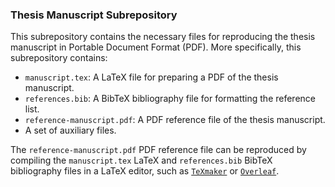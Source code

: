 ### Thesis Manuscript Subrepository
This subrepository contains the necessary files for reproducing the thesis manuscript in Portable Document Format (PDF). More specifically, this subrepository contains: 

* `manuscript.tex`: A LaTeX file for preparing a PDF of the thesis manuscript. 
* `references.bib`: A BibTeX bibliography file for formatting the reference list.   
* `reference-manuscript.pdf`: A PDF reference file of the thesis manuscript. 
* A set of auxiliary files. 

The `reference-manuscript.pdf` PDF reference file can be reproduced by compiling the `manuscript.tex` LaTeX and `references.bib` BibTeX bibliography files in a LaTeX editor, such as [`TeXmaker`](https://www.xm1math.net/texmaker/) or [`Overleaf`](http://overleaf.com).
